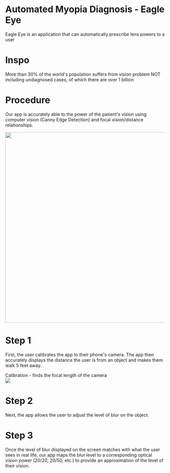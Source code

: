 # Automated Myopia Diagnosis - Eagle Eye
Eagle Eye is an application that can automatically prescribe lens powers to a user

# Inspo
More than 30% of the world's population suffers from vision problem NOT including undiagnosed cases, of which there are over 1 billion

# Procedure
Our app is accurately able to the power of the patient's vision using computer vision (Canny Edge Detection) and focal vision/distance relationships.

<img src='https://turbosnu.files.wordpress.com/2016/01/screenshot.jpg' width=600>  

# Step 1
First, the user calibrates the app to their phone's camera. The app then accurately displays the distance the user is from an object and makes them walk 5 feet away. 

Calibration - finds the focal length of the camera<br>
<img src="https://render.githubusercontent.com/render/math?math=[\FocalLength = \frac{(Pixel Width \cdot DistanceToObject)}{ObjectWidth}\]">

# Step 2
Next, the app allows the user to adjust the level of blur on the object. 

# Step 3
Once the level of blur displayed on the screen matches with what the user sees in real life, our app maps the blur level to a corresponding optical vision power (20/20, 20/50, etc.) to provide an approximation of the level of their vision.
